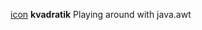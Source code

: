 [icon]: https://raw.githubusercontent.com/inc0g-repoz/kvadratik/main/src/assets/icon.png

[icon] **kvadratik**
Playing around with java.awt

